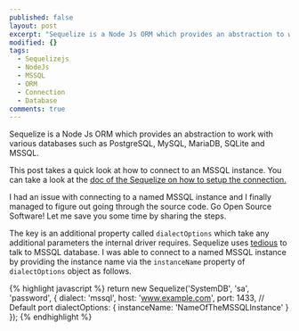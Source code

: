 ```yaml
---
published: false
layout: post
excerpt: "Sequelize is a Node Js ORM which provides an abstraction to work with various databases such as PostgreSQL, MySQL, MariaDB, SQLite and MSSQL."
modified: {}
tags: 
  - Sequelizejs
  - NodeJs
  - MSSQL
  - ORM
  - Connection
  - Database
comments: true
---
```


Sequelize is a Node Js ORM which provides an abstraction to work with various databases such as PostgreSQL, MySQL, MariaDB, SQLite and MSSQL.

This post takes a quick look at how to connect to an MSSQL instance. You can take a look at the [doc of the Sequelize on how to setup the connection.](http://docs.sequelizejs.com/en/latest/docs/getting-started/#setting-up-a-connection)

I had an issue with connecting to a named MSSQL instance and I finally managed to figure out going through the source code. Go Open Source Software! Let me save you some time by sharing the steps. 

The key is an additional property called `dialectOptions` which take any additional parameters the internal driver requires. Sequelize uses [tedious](https://github.com/pekim/tedious) to talk to MSSQL database. I was able to connect to a named MSSQL instance by providing the instance name via the `instanceName` property of `dialectOptions` object as follows.

{% highlight javascript %}
return new Sequelize('SystemDB', 'sa', 'password', {
			dialect: 'mssql',
			host: 'www.example.com',
			port: 1433, // Default port
			dialectOptions: {
				instanceName: 'NameOfTheMSSQLInstance'
			}
		});
{% endhighlight %}


